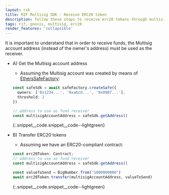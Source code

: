 ```yaml
---
layout: rsk
title: RIF Multisig SDK - Receive ERC20 token
description: follow these steps to receive erc20 tokens through multisig transactions
tags: rif, gnosis, multisig, erc20
render_features: 'collapsible'
---
```


It is important to understand that in order to receive funds, the Multisig account address (instead of the owner's address) must be used as the receiver.

[](#top "collapsible")
- A) Get the Multisig account address
  * Assuming the Multisig account was created by means of [EthersSafeFactory](/rif/multisig/sdk/creation):

  ```ts
  const safeSdk = await safeFactory.createSafe({
    owners: ['0x1234...', '0xabcd...', '0x0987...'],
    threshold: 2
  })

  // address to use as fund receiver
  const multisigAccountAddress = safeSdk.getAddress()
  ```
  {:.snippet__code.snippet__code--lightgreen}

- B) Transfer ERC20 tokens
  * Assuming we have an ERC20-compliant contract:

  ```ts
  const erc20Token: Contract;
  // address to use as fund receiver
  const multisigAccountAddress = safeSdk.getAddress()

  const valueToSend = BigNumber.from("1000000000")
  await erc20Token.transfer(multisigAccountAddress, valueToSend)
  ```
  {:.snippet__code.snippet__code--lightgreen}